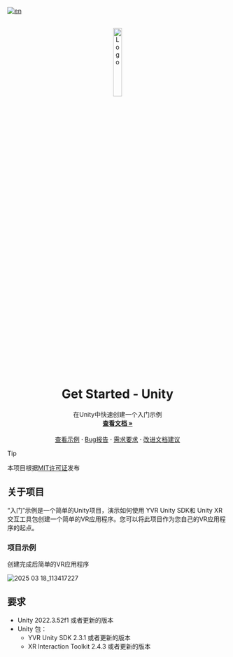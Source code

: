 [![en](https://img.shields.io/badge/lang-en-red.svg)](./README.md)

<!-- PROJECT LOGO -->
<br />
<div align="center">
    <a href="https://github.com/PlayForDreamDevelopers/GetStarted-Unity">
        <img src="https://www.pfdm.cn/en/static/img/logo.2b1b07e.png" alt="Logo" width="20%">
    </a>
    <h1 align="center"> Get Started - Unity </h1>
    <p align="center">
        在Unity中快速创建一个入门示例
        <br />
        <a href="https://github.com/PlayForDreamDevelopers/GetStarted-Unity/blob/main/README.md"><strong>查看文档 »</strong></a>
        <br />
        <br />
        <a href="https://github.com/PlayForDreamDevelopers/GetStarted-Unity#项目示例">查看示例</a>
        &middot;
        <a href="https://github.com/PlayForDreamDevelopers/GetStarted-Unity/issues/new?labels=bug">Bug报告</a>
        &middot;
        <a href="https://github.com/PlayForDreamDevelopers/GetStarted-Unity/issues/new?labels=enhancement">需求要求</a>
        &middot;
        <a href="https://github.com/PlayForDreamDevelopers/GetStarted-Unity/issues/new?template=documentation_update.yml">改进文档建议</a>
    </p>

</div>

> [!tip]
> 
> 本项目根据[MIT许可证](https://github.com/PlayForDreamDevelopers/GetStarted-Unity/blob/main/LICENSE)发布



## 关于项目

“入门”示例是一个简单的Unity项目，演示如何使用 YVR Unity SDK和 Unity XR 交互工具包创建一个简单的VR应用程序。您可以将此项目作为您自己的VR应用程序的起点。

### 项目示例

创建完成后简单的VR应用程序

![2025 03 18_113417227](https://github.com/user-attachments/assets/5da5ad1c-f4d0-4f28-90b5-58ebeac71a00)

## 要求

- Unity 2022.3.52f1 或者更新的版本
- Unity 包：
  - YVR Unity SDK 2.3.1 或者更新的版本
  - XR Interaction Toolkit 2.4.3 或者更新的版本